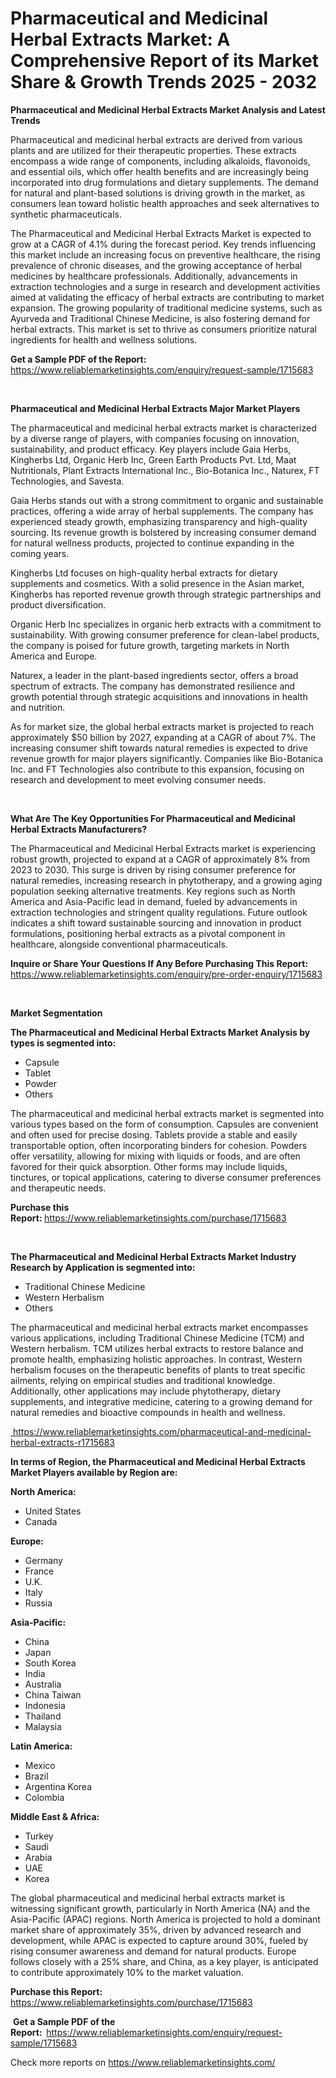 <p><h1>Pharmaceutical and Medicinal Herbal Extracts Market: A Comprehensive Report of its Market Share & Growth Trends 2025 - 2032</h1></p><p><strong>Pharmaceutical and Medicinal Herbal Extracts Market Analysis and Latest Trends</strong></p>
<p><p>Pharmaceutical and medicinal herbal extracts are derived from various plants and are utilized for their therapeutic properties. These extracts encompass a wide range of components, including alkaloids, flavonoids, and essential oils, which offer health benefits and are increasingly being incorporated into drug formulations and dietary supplements. The demand for natural and plant-based solutions is driving growth in the market, as consumers lean toward holistic health approaches and seek alternatives to synthetic pharmaceuticals.</p><p>The Pharmaceutical and Medicinal Herbal Extracts Market is expected to grow at a CAGR of 4.1% during the forecast period. Key trends influencing this market include an increasing focus on preventive healthcare, the rising prevalence of chronic diseases, and the growing acceptance of herbal medicines by healthcare professionals. Additionally, advancements in extraction technologies and a surge in research and development activities aimed at validating the efficacy of herbal extracts are contributing to market expansion. The growing popularity of traditional medicine systems, such as Ayurveda and Traditional Chinese Medicine, is also fostering demand for herbal extracts. This market is set to thrive as consumers prioritize natural ingredients for health and wellness solutions.</p></p>
<p><strong>Get a Sample PDF of the Report:&nbsp;</strong> <a href="https://www.reliablemarketinsights.com/enquiry/request-sample/1715683?utm_campaign=1887&utm_medium=2&utm_source=Github&utm_content=ia&utm_term=12012025&utm_id=pharmaceutical-and-medicinal-herbal-extracts">https://www.reliablemarketinsights.com/enquiry/request-sample/1715683</a></p>
<p>&nbsp;</p>
<p><strong>Pharmaceutical and Medicinal Herbal Extracts Major Market Players</strong></p>
<p><p>The pharmaceutical and medicinal herbal extracts market is characterized by a diverse range of players, with companies focusing on innovation, sustainability, and product efficacy. Key players include Gaia Herbs, Kingherbs Ltd, Organic Herb Inc, Green Earth Products Pvt. Ltd, Maat Nutritionals, Plant Extracts International Inc., Bio-Botanica Inc., Naturex, FT Technologies, and Savesta.</p><p>Gaia Herbs stands out with a strong commitment to organic and sustainable practices, offering a wide array of herbal supplements. The company has experienced steady growth, emphasizing transparency and high-quality sourcing. Its revenue growth is bolstered by increasing consumer demand for natural wellness products, projected to continue expanding in the coming years.</p><p>Kingherbs Ltd focuses on high-quality herbal extracts for dietary supplements and cosmetics. With a solid presence in the Asian market, Kingherbs has reported revenue growth through strategic partnerships and product diversification.</p><p>Organic Herb Inc specializes in organic herb extracts with a commitment to sustainability. With growing consumer preference for clean-label products, the company is poised for future growth, targeting markets in North America and Europe.</p><p>Naturex, a leader in the plant-based ingredients sector, offers a broad spectrum of extracts. The company has demonstrated resilience and growth potential through strategic acquisitions and innovations in health and nutrition.</p><p>As for market size, the global herbal extracts market is projected to reach approximately $50 billion by 2027, expanding at a CAGR of about 7%. The increasing consumer shift towards natural remedies is expected to drive revenue growth for major players significantly. Companies like Bio-Botanica Inc. and FT Technologies also contribute to this expansion, focusing on research and development to meet evolving consumer needs.</p></p>
<p>&nbsp;</p>
<p><strong>What Are The Key Opportunities For Pharmaceutical and Medicinal Herbal Extracts Manufacturers?</strong></p>
<p><p>The Pharmaceutical and Medicinal Herbal Extracts market is experiencing robust growth, projected to expand at a CAGR of approximately 8% from 2023 to 2030. This surge is driven by rising consumer preference for natural remedies, increasing research in phytotherapy, and a growing aging population seeking alternative treatments. Key regions such as North America and Asia-Pacific lead in demand, fueled by advancements in extraction technologies and stringent quality regulations. Future outlook indicates a shift toward sustainable sourcing and innovation in product formulations, positioning herbal extracts as a pivotal component in healthcare, alongside conventional pharmaceuticals.</p></p>
<p><strong>Inquire or Share Your Questions If Any Before Purchasing This Report:</strong> <a href="https://www.reliablemarketinsights.com/enquiry/pre-order-enquiry/1715683?utm_campaign=1887&utm_medium=2&utm_source=Github&utm_content=ia&utm_term=12012025&utm_id=pharmaceutical-and-medicinal-herbal-extracts">https://www.reliablemarketinsights.com/enquiry/pre-order-enquiry/1715683</a></p>
<p>&nbsp;</p>
<p><strong>Market Segmentation</strong></p>
<p><strong>The Pharmaceutical and Medicinal Herbal Extracts Market Analysis by types is segmented into:</strong></p>
<p><ul><li>Capsule</li><li>Tablet</li><li>Powder</li><li>Others</li></ul></p>
<p><p>The pharmaceutical and medicinal herbal extracts market is segmented into various types based on the form of consumption. Capsules are convenient and often used for precise dosing. Tablets provide a stable and easily transportable option, often incorporating binders for cohesion. Powders offer versatility, allowing for mixing with liquids or foods, and are often favored for their quick absorption. Other forms may include liquids, tinctures, or topical applications, catering to diverse consumer preferences and therapeutic needs.</p></p>
<p><strong>Purchase this Report:&nbsp;</strong><a href="https://www.reliablemarketinsights.com/purchase/1715683?utm_campaign=1887&utm_medium=2&utm_source=Github&utm_content=ia&utm_term=12012025&utm_id=pharmaceutical-and-medicinal-herbal-extracts">https://www.reliablemarketinsights.com/purchase/1715683</a></p>
<p>&nbsp;</p>
<p><strong>The Pharmaceutical and Medicinal Herbal Extracts Market Industry Research by Application is segmented into:</strong></p>
<p><ul><li>Traditional Chinese Medicine</li><li>Western Herbalism</li><li>Others</li></ul></p>
<p><p>The pharmaceutical and medicinal herbal extracts market encompasses various applications, including Traditional Chinese Medicine (TCM) and Western herbalism. TCM utilizes herbal extracts to restore balance and promote health, emphasizing holistic approaches. In contrast, Western herbalism focuses on the therapeutic benefits of plants to treat specific ailments, relying on empirical studies and traditional knowledge. Additionally, other applications may include phytotherapy, dietary supplements, and integrative medicine, catering to a growing demand for natural remedies and bioactive compounds in health and wellness.</p></p>
<p><a href="https://www.reliablemarketinsights.com/pharmaceutical-and-medicinal-herbal-extracts-r1715683?utm_campaign=1887&utm_medium=2&utm_source=Github&utm_content=ia&utm_term=12012025&utm_id=pharmaceutical-and-medicinal-herbal-extracts">&nbsp;https://www.reliablemarketinsights.com/pharmaceutical-and-medicinal-herbal-extracts-r1715683</a></p>
<p><strong>In terms of Region, the Pharmaceutical and Medicinal Herbal Extracts Market Players available by Region are:</strong></p>
<p>
    <p> <strong> North America: </strong>
        <ul>
            <li>United States</li>
            <li>Canada</li>
        </ul>
        </p> 
    <p> <strong> Europe: </strong>
        <ul>
            <li>Germany</li>
            <li>France</li>
            <li>U.K.</li>
            <li>Italy</li>
            <li>Russia</li>
        </ul>
        </p> 
    <p> <strong> Asia-Pacific: </strong>
        <ul>
            <li>China</li>
            <li>Japan</li>
            <li>South Korea</li>
            <li>India</li>
            <li>Australia</li>
            <li>China Taiwan</li>
            <li>Indonesia</li>
            <li>Thailand</li>
            <li>Malaysia</li>
        </ul>
        </p> 
    <p> <strong> Latin America: </strong>
        <ul>
            <li>Mexico</li>
            <li>Brazil</li>
            <li>Argentina Korea</li>
            <li>Colombia</li>
        </ul>
        </p> 
    <p> <strong> Middle East & Africa: </strong>
        <ul>
            <li>Turkey</li>
            <li>Saudi</li>
            <li>Arabia</li>
            <li>UAE</li>
            <li>Korea</li>
        </ul>
    </p>
    </p>
<p><p>The global pharmaceutical and medicinal herbal extracts market is witnessing significant growth, particularly in North America (NA) and the Asia-Pacific (APAC) regions. North America is projected to hold a dominant market share of approximately 35%, driven by advanced research and development, while APAC is expected to capture around 30%, fueled by rising consumer awareness and demand for natural products. Europe follows closely with a 25% share, and China, as a key player, is anticipated to contribute approximately 10% to the market valuation.</p></p>
<p><strong>Purchase this Report: </strong><a href="https://www.reliablemarketinsights.com/purchase/1715683?utm_campaign=1887&utm_medium=2&utm_source=Github&utm_content=ia&utm_term=12012025&utm_id=pharmaceutical-and-medicinal-herbal-extracts">https://www.reliablemarketinsights.com/purchase/1715683</a></p>
<p>&nbsp;<strong>Get a Sample PDF of the Report:&nbsp;&nbsp;</strong><a href="https://www.reliablemarketinsights.com/enquiry/request-sample/1715683?utm_campaign=1887&utm_medium=2&utm_source=Github&utm_content=ia&utm_term=12012025&utm_id=pharmaceutical-and-medicinal-herbal-extracts">https://www.reliablemarketinsights.com/enquiry/request-sample/1715683</a></p>
<p><strong></strong></p>
<p>Check more reports on <a href="https://www.reliablemarketinsights.com/?utm_campaign=1887&utm_medium=2&utm_source=Github&utm_content=ia&utm_term=12012025&utm_id=pharmaceutical-and-medicinal-herbal-extracts">https://www.reliablemarketinsights.com/</a></p>